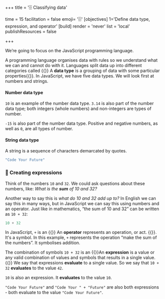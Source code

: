 +++
title = '🗄️ Classifying data'

time = 15
facilitation = false
emoji= '🗄️'
[objectives]
    1='Define data type, expression, and operator'
[build]
  render = 'never'
  list = 'local'
  publishResources = false

+++

We’re going to focus on the JavaScript programming language.

A programming language organises data with rules so we understand what we can and cannot do with it. Languages split data up into different categories called {{<tooltip title="data types">}}
A **data type** is a grouping of data with some particular properties{{</tooltip>}}. In JavaScript, we have five data types. We will look first at numbers and strings.

#### Number data type

`10` is an example of the number data type.
`3.14` is also part of the number data type; both integers (whole numbers) and non-integers are types of number.

`-15` is also part of the number data type. Positive and negative numbers, as well as `0`, are all types of number.

#### String data type

A string is a sequence of characters demarcated by quotes.

```js
"Code Your Future"
```

### 🧮 Creating expressions

Think of the numbers `10` and `32`. We could ask questions about these numbers, like: _What is the **sum** of 10 and 32?_

Another way to say this is _what do 10 and 32 add up to?_ In English we can say this in many ways, but in JavaScript we can say this using numbers and an operator. Just like in mathematics, “the sum of 10 and 32” can be written as `10 + 32`:

```js
10 + 32
```

In JavaScript, `+` is an {{<tooltip title="operator">}} An **operator** represents an operation, or act. {{</tooltip>}}. It's a symbol. In this example, `+` represents the operation “make the sum of the numbers”. It symbolises addition.

The combination of symbols `10 + 32` is an {{<tooltip title="expression">}}An **expression** is a value or any valid combination of values and symbols that results in a single value.{{</tooltip>}} We say that expressions **evaluate** to a single value. So we say that `10 + 32` **evaluates** to the value `42`.

`10` is also an expression. It **evaluates** to the value `10`.

`"Code Your Future"` and `"Code Your " + "Future"` are also both expressions - both evaluate to the value `"Code Your Future"`.
